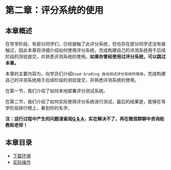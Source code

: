 # 第二章：评分系统的使用

## 本章概述

在导学阶段，有部分同学们，已经接触了此评分系统，但也存在部分同学还没有接触过，因此本章将详细介绍如何使用评分系统，完成构建自己的评测系统用于后续阶段的测验提交，并熟悉评测系统的使用。**如果你曾经使用过评分系统，可以跳过本章。**

本章的主要内容为，向学员们介绍`Exam Grading 自动测试评分系统的使用`，完成构建自己的评测系统用于后续阶段的测验提交，并熟悉评测系统的使用。

在第一节，我们介绍了如何本地部署评分测试系统。

在第二节，我们介绍了如何实际使用评分系统进行测试，最后的结果是，能够在导学阶段排行榜上，看到你的名字。

**注：运行过程中产生的问题请查阅[Q & A](./problem.md)，实在解决不了，再在微信群聊中咨询助教和老师！**

## 本章目录

- [下载环境](ch2-01.md)
- [实际操作](ch2-02.md)
